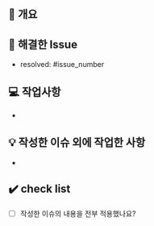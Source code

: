 ## 📖 개요

## 📝 해결한 Issue

- resolved: #issue_number

## 💻 작업사항

-

## 💡 작성한 이슈 외에 작업한 사항

-

## ✔️ check list

- [ ] 작성한 이슈의 내용을 전부 적용했나요?
